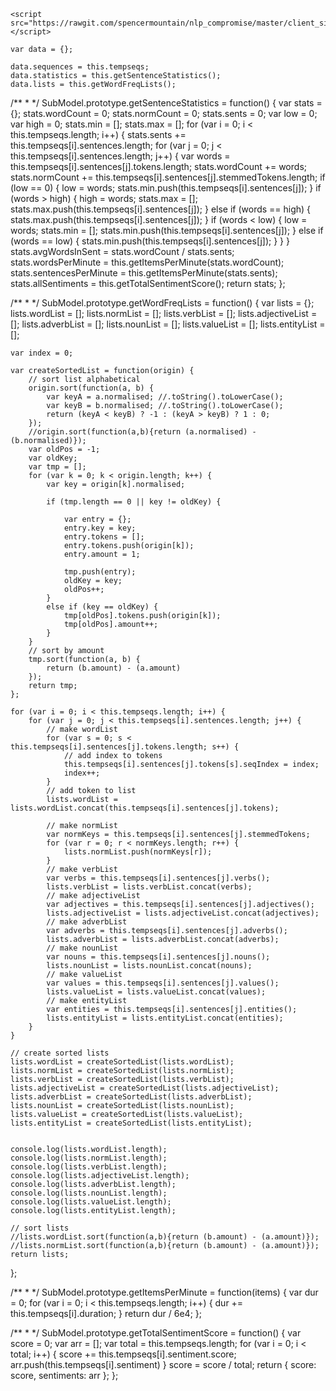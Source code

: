 	<script src="https://rawgit.com/spencermountain/nlp_compromise/master/client_side/nlp.min.js"> </script>
<script>
  data[x].sentences[y].tokens = nlp.pos(data[x].sentences[y].content);
  //dinosaurs
</script>
	
	var data = {};

	data.sequences = this.tempseqs;
	data.statistics = this.getSentenceStatistics();
	data.lists = this.getWordFreqLists();


/**
 *
 */
SubModel.prototype.getSentenceStatistics = function() {
	var stats = {};
	stats.wordCount = 0;
	stats.normCount = 0;
	stats.sents = 0;
	var low = 0;
	var high = 0;
	stats.min = [];
	stats.max = [];
	for (var i = 0; i < this.tempseqs.length; i++) {
		stats.sents += this.tempseqs[i].sentences.length;
		for (var j = 0; j < this.tempseqs[i].sentences.length; j++) {
			var words = this.tempseqs[i].sentences[j].tokens.length;
			stats.wordCount += words;
			stats.normCount += this.tempseqs[i].sentences[j].stemmedTokens.length;
			if (low == 0) {
				low = words;
				stats.min.push(this.tempseqs[i].sentences[j]);
			}
			if (words > high) {
				high = words;
				stats.max = [];
				stats.max.push(this.tempseqs[i].sentences[j]);
			}
			else if (words == high) {
				stats.max.push(this.tempseqs[i].sentences[j]);
			}
			if (words < low) {
				low = words;
				stats.min = [];
				stats.min.push(this.tempseqs[i].sentences[j]);
			}
			else if (words == low) {
				stats.min.push(this.tempseqs[i].sentences[j]);
			}
		}
	}
	stats.avgWordsInSent = stats.wordCount / stats.sents;
	stats.wordsPerMinute = this.getItemsPerMinute(stats.wordCount);
	stats.sentencesPerMinute = this.getItemsPerMinute(stats.sents);
	stats.allSentiments = this.getTotalSentimentScore();
	return stats;
};

/**
 *
 */
SubModel.prototype.getWordFreqLists = function() {
	var lists = {};
	lists.wordList = [];
	lists.normList = [];
	lists.verbList = [];
	lists.adjectiveList = [];
	lists.adverbList = [];
	lists.nounList = [];
	lists.valueList = [];
	lists.entityList = [];

	var index = 0;

	var createSortedList = function(origin) {
		// sort list alphabetical
		origin.sort(function(a, b) {
			var keyA = a.normalised; //.toString().toLowerCase();
			var keyB = b.normalised; //.toString().toLowerCase();
			return (keyA < keyB) ? -1 : (keyA > keyB) ? 1 : 0;
		});
		//origin.sort(function(a,b){return (a.normalised) - (b.normalised)});
		var oldPos = -1;
		var oldKey;
		var tmp = [];
		for (var k = 0; k < origin.length; k++) {
			var key = origin[k].normalised;

			if (tmp.length == 0 || key != oldKey) {

				var entry = {};
				entry.key = key;
				entry.tokens = [];
				entry.tokens.push(origin[k]);
				entry.amount = 1;

				tmp.push(entry);
				oldKey = key;
				oldPos++;
			}
			else if (key == oldKey) {
				tmp[oldPos].tokens.push(origin[k]);
				tmp[oldPos].amount++;
			}
		}
		// sort by amount
		tmp.sort(function(a, b) {
			return (b.amount) - (a.amount)
		});
		return tmp;
	};

	for (var i = 0; i < this.tempseqs.length; i++) {
		for (var j = 0; j < this.tempseqs[i].sentences.length; j++) {
			// make wordList
			for (var s = 0; s < this.tempseqs[i].sentences[j].tokens.length; s++) {
				// add index to tokens
				this.tempseqs[i].sentences[j].tokens[s].seqIndex = index;
				index++;
			}
			// add token to list
			lists.wordList = lists.wordList.concat(this.tempseqs[i].sentences[j].tokens);

			// make normList
			var normKeys = this.tempseqs[i].sentences[j].stemmedTokens;
			for (var r = 0; r < normKeys.length; r++) {
				lists.normList.push(normKeys[r]);
			}
			// make verbList
			var verbs = this.tempseqs[i].sentences[j].verbs();
			lists.verbList = lists.verbList.concat(verbs);
			// make adjectiveList
			var adjectives = this.tempseqs[i].sentences[j].adjectives();
			lists.adjectiveList = lists.adjectiveList.concat(adjectives);
			// make adverbList
			var adverbs = this.tempseqs[i].sentences[j].adverbs();
			lists.adverbList = lists.adverbList.concat(adverbs);
			// make nounList
			var nouns = this.tempseqs[i].sentences[j].nouns();
			lists.nounList = lists.nounList.concat(nouns);
			// make valueList
			var values = this.tempseqs[i].sentences[j].values();
			lists.valueList = lists.valueList.concat(values);
			// make entityList
			var entities = this.tempseqs[i].sentences[j].entities();
			lists.entityList = lists.entityList.concat(entities);
		}
	}

	// create sorted lists
	lists.wordList = createSortedList(lists.wordList);
	lists.normList = createSortedList(lists.normList);
	lists.verbList = createSortedList(lists.verbList);
	lists.adjectiveList = createSortedList(lists.adjectiveList);
	lists.adverbList = createSortedList(lists.adverbList);
	lists.nounList = createSortedList(lists.nounList);
	lists.valueList = createSortedList(lists.valueList);
	lists.entityList = createSortedList(lists.entityList);


	console.log(lists.wordList.length);
	console.log(lists.normList.length);
	console.log(lists.verbList.length);
	console.log(lists.adjectiveList.length);
	console.log(lists.adverbList.length);
	console.log(lists.nounList.length);
	console.log(lists.valueList.length);
	console.log(lists.entityList.length);

	// sort lists
	//lists.wordList.sort(function(a,b){return (b.amount) - (a.amount)});
	//lists.normList.sort(function(a,b){return (b.amount) - (a.amount)});
	return lists;
};


/**
 *
 */
SubModel.prototype.getItemsPerMinute = function(items) {
	var dur = 0;
	for (var i = 0; i < this.tempseqs.length; i++) {
		dur += this.tempseqs[i].duration;
	}
	return dur / 6e4;
};

/**
 *
 */
SubModel.prototype.getTotalSentimentScore = function() {
	var score = 0;
	var arr = [];
	var total = this.tempseqs.length;
	for (var i = 0; i < total; i++) {
		score += this.tempseqs[i].sentiment.score;
		arr.push(this.tempseqs[i].sentiment)
	}
	score = score / total;
	return {
		score: score,
		sentiments: arr
	};
};